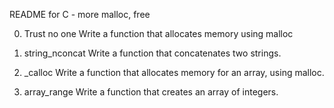 README for C - more malloc, free

0. Trust no one
Write a function that allocates memory using malloc

1. string_nconcat
Write a function that concatenates two strings.

2. _calloc
Write a function that allocates memory for an array, using malloc.

3. array_range
Write a function that creates an array of integers.
